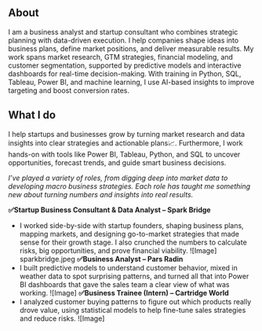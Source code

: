 ## About
I am a business analyst and startup consultant who combines strategic planning with data-driven execution. I help companies shape ideas into business plans, define market positions, and deliver measurable results.
My work spans market research, GTM strategies, financial modeling, and customer segmentation, supported by predictive models and interactive dashboards for real-time decision-making. With training in Python, SQL, Tableau, Power BI, and machine learning, I use AI-based insights to improve targeting and boost conversion rates.

## What I do
I help startups and businesses grow by turning market research and data insights into clear strategies and actionable plans📈. Furthermore, I work hands-on with tools like Power BI, Tableau, Python, and SQL to uncover opportunities, forecast trends, and guide smart business decisions.

*I’ve played a variety of roles, from digging deep into market data to developing macro business strategies. Each role has taught me something new about turning numbers and insights into real results.*

**✅Startup Business Consultant & Data Analyst – Spark Bridge**
- I worked side-by-side with startup founders, shaping business plans, mapping markets, and designing go-to-market strategies that made sense for their growth stage. I also crunched the numbers to calculate risks, big opportunities, and prove financial viability.
![Image] sparkbridge.jpeg
**✅Business Analyst – Pars Radin**
- I built predictive models to understand customer behavior, mixed in weather data to spot surprising patterns, and turned all that into Power BI dashboards that gave the sales team a clear view of what was working.
![Image]
**✅Business Trainee (Intern) – Cartridge World**
- I analyzed customer buying patterns to figure out which products really drove value, using statistical models to help fine-tune sales strategies and reduce risks.
![Image]

